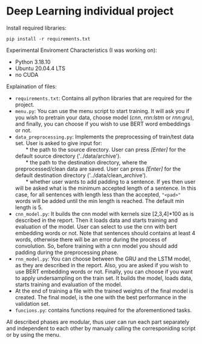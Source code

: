 # Deep Learning individual project

Install required libraries:

``pip install -r requirements.txt``

Experimental Enviroment Characteristics (I was working on):
- Python 3.18.10
- Ubuntu 20.04.4 LTS
- no CUDA 

Explaination of files:
- ``requirements.txt``: Contains all python libraries that are required for the project.
- ``menu.py``: You can use the menu script to start training. It will ask you if you wish to pretrain your data, choose model (<em>cnn</em>, <em>rnn:lstm</em> or <em>rnn:gru</em>), and finally, you can choose if you wish to use BERT word embeddings or not.
- ``data_preprocessing.py``: Implements the preprocessing of train/test data set. User is asked to give input for: <br />
&nbsp;&nbsp;&nbsp;&nbsp;&nbsp;&nbsp; * the path to the source directory. User can press <em>\[Enter\]</em> for the default source directory ('../data/archive'). <br />
&nbsp;&nbsp;&nbsp;&nbsp;&nbsp;&nbsp; * the path to the destination directory, where the preprocessed/clean data are saved. User can press <em>\[Enter\]</em> for the default destination directory ('../data/clean_archive'). <br />
&nbsp;&nbsp;&nbsp;&nbsp;&nbsp;&nbsp; * whether user wants to add padding to a sentence. If yes then user will be asked what is the minimum accepted length of a sentence. In this case, for all sentences with length less than the accepted, `"<pad>"` words will be added until the min length is reached. The default min length is 5.
- ``cnn_model.py``: It builds the cnn model with kernels size \[2,3,4\]*100 as is described in the report. Then it loads data and starts training and evaluation of the model. User can select to use the cnn with bert embedding words or not. Note that sentences should contains at least 4 words, otherwise there will be an error during the process of convolution. So, before training with a cnn model you should add padding during the preprocessing phase.
- ``rnn_model.py``: You can choose between the GRU and the LSTM model, as they are described in the report. Also, you are asked if you wish to use BERT embedding words or not. Finally, you can choose if you want to apply undersampling on the train set. It builds the model, loads data, starts training and evaluation of the model.
- At the end of training a file with the trained weights of the final model is created. The final model, is the one with the best performance in the validation set.
- ``funcions.py``: contains functions required for the aforementioned tasks. 


All described phases are modular, thus user can run each part separately and independent to each other by manualy calling the corresponiding script or by using the menu.
